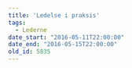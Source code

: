 ```yaml
---
title: 'Ledelse i praksis'
tags:
  - Lederne
date_start: "2016-05-11T22:00:00"
date_end: "2016-05-15T22:00:00"
old_id: 5835
---
```

